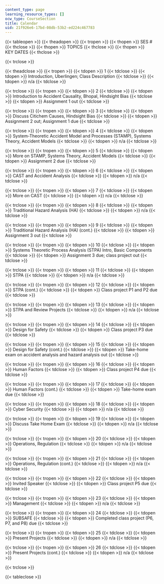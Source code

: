 ```yaml
---
content_type: page
learning_resource_types: []
ocw_type: CourseSection
title: Calendar
uid: 21f926e6-17bd-08db-53b2-ed224c467783
---
```


{{< tableopen >}}
{{< theadopen >}}
{{< tropen >}}
{{< thopen >}}
SES #
{{< thclose >}}
{{< thopen >}}
TOPICS
{{< thclose >}}
{{< thopen >}}
KEY DATES
{{< thclose >}}

{{< trclose >}}

{{< theadclose >}}
{{< tropen >}}
{{< tdopen >}}
1
{{< tdclose >}}
{{< tdopen >}}
Introduction, Uberlingen; Class Description
{{< tdclose >}}
{{< tdopen >}}
n/a
{{< tdclose >}}

{{< trclose >}}
{{< tropen >}}
{{< tdopen >}}
2
{{< tdclose >}}
{{< tdopen >}}
Introduction to Accident Causality, Bhopal, Hindsight Bias
{{< tdclose >}}
{{< tdopen >}}
Assignment 1 out
{{< tdclose >}}

{{< trclose >}}
{{< tropen >}}
{{< tdopen >}}
3
{{< tdclose >}}
{{< tdopen >}}
Discuss Citichem Causes, Hindsight Bias
{{< tdclose >}}
{{< tdopen >}}
Assignment 2 out; Assignment 1 due
{{< tdclose >}}

{{< trclose >}}
{{< tropen >}}
{{< tdopen >}}
4
{{< tdclose >}}
{{< tdopen >}}
System-Theoretic Accident Model and Processes (STAMP), Systems Theory, Accident Models
{{< tdclose >}}
{{< tdopen >}}
n/a
{{< tdclose >}}

{{< trclose >}}
{{< tropen >}}
{{< tdopen >}}
5
{{< tdclose >}}
{{< tdopen >}}
More on STAMP, Systems Theory, Accident Models
{{< tdclose >}}
{{< tdopen >}}
Assignment 2 due
{{< tdclose >}}

{{< trclose >}}
{{< tropen >}}
{{< tdopen >}}
6
{{< tdclose >}}
{{< tdopen >}}
CAST and Accident Analysis
{{< tdclose >}}
{{< tdopen >}}
n/a
{{< tdclose >}}

{{< trclose >}}
{{< tropen >}}
{{< tdopen >}}
7
{{< tdclose >}}
{{< tdopen >}}
More on CAST
{{< tdclose >}}
{{< tdopen >}}
n/a
{{< tdclose >}}

{{< trclose >}}
{{< tropen >}}
{{< tdopen >}}
8
{{< tdclose >}}
{{< tdopen >}}
Traditional Hazard Analysis (HA)
{{< tdclose >}}
{{< tdopen >}}
n/a
{{< tdclose >}}

{{< trclose >}}
{{< tropen >}}
{{< tdopen >}}
9
{{< tdclose >}}
{{< tdopen >}}
Traditional Hazard Analysis (HA) (cont.)
{{< tdclose >}}
{{< tdopen >}}
Assignment 3 out
{{< tdclose >}}

{{< trclose >}}
{{< tropen >}}
{{< tdopen >}}
10
{{< tdclose >}}
{{< tdopen >}}
Systems Theoretic Process Analysis (STPA) Intro, Basic Components
{{< tdclose >}}
{{< tdopen >}}
Assignment 3 due; class project out
{{< tdclose >}}

{{< trclose >}}
{{< tropen >}}
{{< tdopen >}}
11
{{< tdclose >}}
{{< tdopen >}}
STPA
{{< tdclose >}}
{{< tdopen >}}
n/a
{{< tdclose >}}

{{< trclose >}}
{{< tropen >}}
{{< tdopen >}}
12
{{< tdclose >}}
{{< tdopen >}}
STPA (cont.)
{{< tdclose >}}
{{< tdopen >}}
Class project P1 and P2 due
{{< tdclose >}}

{{< trclose >}}
{{< tropen >}}
{{< tdopen >}}
13
{{< tdclose >}}
{{< tdopen >}}
STPA and Review Projects
{{< tdclose >}}
{{< tdopen >}}
n/a
{{< tdclose >}}

{{< trclose >}}
{{< tropen >}}
{{< tdopen >}}
14
{{< tdclose >}}
{{< tdopen >}}
Design for Safety
{{< tdclose >}}
{{< tdopen >}}
Class project P3 due
{{< tdclose >}}

{{< trclose >}}
{{< tropen >}}
{{< tdopen >}}
15
{{< tdclose >}}
{{< tdopen >}}
Design for Safety (cont.)
{{< tdclose >}}
{{< tdopen >}}
Take-home exam on accident analysis and hazard analysis out
{{< tdclose >}}

{{< trclose >}}
{{< tropen >}}
{{< tdopen >}}
16
{{< tdclose >}}
{{< tdopen >}}
Human Factors
{{< tdclose >}}
{{< tdopen >}}
Class project P4 due
{{< tdclose >}}

{{< trclose >}}
{{< tropen >}}
{{< tdopen >}}
17
{{< tdclose >}}
{{< tdopen >}}
Human Factors (cont.)
{{< tdclose >}}
{{< tdopen >}}
Take-home exam due
{{< tdclose >}}

{{< trclose >}}
{{< tropen >}}
{{< tdopen >}}
18
{{< tdclose >}}
{{< tdopen >}}
Cyber Security
{{< tdclose >}}
{{< tdopen >}}
n/a
{{< tdclose >}}

{{< trclose >}}
{{< tropen >}}
{{< tdopen >}}
19
{{< tdclose >}}
{{< tdopen >}}
Discuss Take Home Exam
{{< tdclose >}}
{{< tdopen >}}
n/a
{{< tdclose >}}

{{< trclose >}}
{{< tropen >}}
{{< tdopen >}}
20
{{< tdclose >}}
{{< tdopen >}}
Operations, Regulation
{{< tdclose >}}
{{< tdopen >}}
n/a
{{< tdclose >}}

{{< trclose >}}
{{< tropen >}}
{{< tdopen >}}
21
{{< tdclose >}}
{{< tdopen >}}
Operations, Regulation (cont.)
{{< tdclose >}}
{{< tdopen >}}
n/a
{{< tdclose >}}

{{< trclose >}}
{{< tropen >}}
{{< tdopen >}}
22
{{< tdclose >}}
{{< tdopen >}}
Invited Speaker
{{< tdclose >}}
{{< tdopen >}}
Class project P5 due
{{< tdclose >}}

{{< trclose >}}
{{< tropen >}}
{{< tdopen >}}
23
{{< tdclose >}}
{{< tdopen >}}
Management
{{< tdclose >}}
{{< tdopen >}}
n/a
{{< tdclose >}}

{{< trclose >}}
{{< tropen >}}
{{< tdopen >}}
24
{{< tdclose >}}
{{< tdopen >}}
SUBSAFE
{{< tdclose >}}
{{< tdopen >}}
Completed class project (P6, P7, and P8) due
{{< tdclose >}}

{{< trclose >}}
{{< tropen >}}
{{< tdopen >}}
25
{{< tdclose >}}
{{< tdopen >}}
Present Projects
{{< tdclose >}}
{{< tdopen >}}
n/a
{{< tdclose >}}

{{< trclose >}}
{{< tropen >}}
{{< tdopen >}}
26
{{< tdclose >}}
{{< tdopen >}}
Present Projects (cont.)
{{< tdclose >}}
{{< tdopen >}}
n/a
{{< tdclose >}}

{{< trclose >}}

{{< tableclose >}}